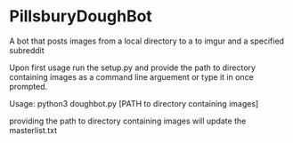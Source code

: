 # PillsburyDoughBot
A bot that posts images from a local directory to a to imgur and a specified subreddit

Upon first usage run the setup.py and provide the path to directory containing images as a command line arguement or type it in once prompted.

Usage: python3 doughbot.py <subreddit> [PATH to directory containing images]

providing the path to directory containing images will update the masterlist.txt
